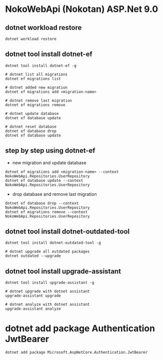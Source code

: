 # NokoWebApi (Nokotan) ASP.Net 9.0

## dotnet workload restore

```shell
dotnet workload restore
```

## dotnet tool install dotnet-ef

```shell
dotnet tool install dotnet-ef -g

# dotnet list all migrations
dotnet ef migrations list

# dotnet added new migration
dotnet ef migrations add <migration-name>

# dotnet remove last migration
dotnet ef migrations remove

# dotnet update database
dotnet ef database update

# dotnet reset database
dotnet ef database drop
dotnet ef database update
```

## step by step using dotnet-ef
- new migration and update database

```shell
dotnet ef migrations add <migration-name> --context NokoWebApi.Repositories.UserRepository
dotnet ef database update --context NokoWebApi.Repositories.UserRepository
```

- drop database and remove last migration

```shell
dotnet ef database drop --context NokoWebApi.Repositories.UserRepository
dotnet ef migrations remove --context NokoWebApi.Repositories.UserRepository
```

## dotnet tool install dotnet-outdated-tool

```shell
dotnet tool install dotnet-outdated-tool -g

# dotnet upgrade all outdated packages
dotnet outdated --upgrade
```

## dotnet tool install upgrade-assistant

```shell
dotnet tool install upgrade-assistant -g

# dotnet upgrade with dotnet assistant
upgrade-assistant upgrade

# dotnet analyze with dotnet assistant
upgrade-assistant analyze
```

# dotnet add package Authentication JwtBearer

```shell
dotnet add package Microsoft.AspNetCore.Authentication.JwtBearer
```

